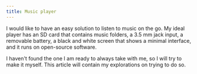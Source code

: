 ```yaml
---
title: Music player
---
```


I would like to have an easy solution to listen to music on the go. My ideal player has an SD card that contains music folders, a 3.5 mm jack input, a removable battery, a black and white screen that shows a minimal interface, and it runs on open-source software.

I haven't found the one I am ready to always take with me, so I will try to make it myself. This article will contain my explorations on trying to do so.
